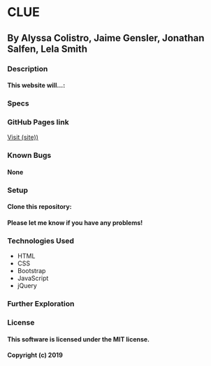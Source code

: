 # CLUE
## By Alyssa Colistro, Jaime Gensler, Jonathan Salfen, Lela Smith

### Description
#### This website will...:

### Specs

### GitHub Pages link

  [Visit (site))](link)

### Known Bugs
#### None

### Setup
#### Clone this repository:

#### Please let me know if you have any problems!

### Technologies Used
* HTML
* CSS
* Bootstrap
* JavaScript
* jQuery

### Further Exploration

### License
#### This software is licensed under the MIT license.

#### Copyright (c) 2019
